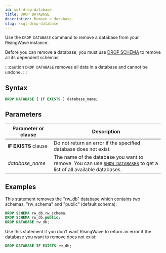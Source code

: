 ```yaml
---
id: sql-drop-database
title: DROP DATABASE
description: Remove a database.
slug: /sql-drop-database
---
```


Use the `DROP DATABASE` command to remove a database from your RisingWave instance.

Before you can remove a database, you must use [DROP SCHEMA](sql-drop-schema.md) to remove all its dependent schemas.

:::caution
`DROP DATABASE` removes all data in a database and cannot be undone.
:::

## Syntax

```sql
DROP DATABASE [ IF EXISTS ] database_name;
```


## Parameters


|Parameter or clause        | Description           |
|---------------------------|-----------------------|
|**IF EXISTS** clause       |Do not return an error if the specified database does not exist.|
|*database_name*                 |The name of the database you want to remove. You can use [`SHOW DATABASES`](sql-show-databases.md) to get a list of all available databases.|



## Examples

This statement removes the "rw_db" database which contains two schemas, "rw_schema" and "public" (default schema):

```sql
DROP SCHEMA rw_db.rw_schema;
DROP SCHEMA rw_db.public;
DROP DATABASE rw_db;
```

Use this statement if you don't want RisingWave to return an error if the database you want to remove does not exist:

```sql
DROP DATABASE IF EXISTS rw_db;
```